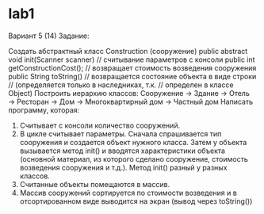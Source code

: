 # lab1
Вариант 5 (14)
Задание:

Создать абстрактный класс Construction (сооружение)
public abstract void init(Scanner scanner) // считывание параметров с консоли
public int getConstructionCost(); // возвращает стоимость возведения сооружения
public String toString() // возвращается состояние объекта в виде строки
// (определяется только в наследниках, т.к.
// определен в классе Object)
Построить иерархию классов:
Сооружение → Здание → Отель
→ Ресторан
→ Дом → Многоквартирный дом
→ Частный дом
Написать программу, которая:
1) Считывает с консоли количество сооружений.
2) В цикле считывает параметры. Сначала спрашивается тип сооружения и создается
объект нужного класса.
Затем у объекта вызывается метод init() и вводятся характеристики объекта (основной
материал, из которого сделано сооружение, стоимость возведения сооружения и т.д.).
Метод init() разный у разных классов.
3) Считанные объекты помещаются в массив.
4) Массив сооружений сортируется по стоимости возведения и в отсортированном виде
выводится на экран (вывод через toString())

